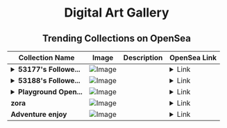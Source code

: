 <div align="center">

# Digital Art Gallery

## Trending Collections on OpenSea

| Collection Name                       | Image                                                                                     | Description                       | OpenSea Link                                                                                          |
|---------------------------------------|-------------------------------------------------------------------------------------------|-----------------------------------|--------------------------------------------------------------------------------------------------------|
| **<details><summary>53177's Followe...</summary>53177's Follower</details>** | ![Image](https://i.seadn.io/s/raw/files/19f9f090920392cc3650cbdf4361755b.png?w=500&auto=format?w=200&auto=format) |  | <details><summary>Link</summary>[53177's Follower](https://opensea.io/collection/53177-s-follower)</details> |
| **<details><summary>53188's Followe...</summary>53188's Follower</details>** | ![Image](https://i.seadn.io/s/raw/files/19f9f090920392cc3650cbdf4361755b.png?w=500&auto=format?w=200&auto=format) |  | <details><summary>Link</summary>[53188's Follower](https://opensea.io/collection/53188-s-follower)</details> |
| **<details><summary>Playground Open...</summary>Playground Open Ticketing Ecosystem Event 10342</details>** | ![Image](https://i.seadn.io/s/raw/files/ad4b567b5e819f5eb9dc8588aeb6896f.png?w=500&auto=format?w=200&auto=format) |  | <details><summary>Link</summary>[Playground Open Ticketing Ecosystem Event 10342](https://opensea.io/collection/playground-open-ticketing-ecosystem-event-10342)</details> |
| **zora** | ![Image](https://i.seadn.io/s/raw/files/b7b81bbbb5eebff1f53a807d55abadd0.jpg?w=500&auto=format?w=200&auto=format) |  | <details><summary>Link</summary>[zora](https://opensea.io/collection/zora-10263)</details> |
| **Adventure enjoy** | ![Image](https://i.seadn.io/s/raw/files/366a3f85fbb89a31670e60a436ad68ed.jpg?w=500&auto=format?w=200&auto=format) |  | <details><summary>Link</summary>[Adventure enjoy](https://opensea.io/collection/adventure-enjoy)</details> |

</div>